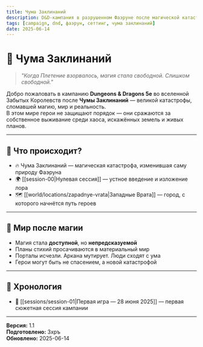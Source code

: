 ```yaml
---
title: Чума Заклинаний
description: D&D-кампания в разрушенном Фаэруне после магической катастрофы
tags: [campaign, dnd, фаэрун, сеттинг, чума заклинаний]
date: 2025-06-14
---
```


# 🌌 Чума Заклинаний

> *"Когда Плетение взорвалось, магия стала свободной. Слишком свободной."*

Добро пожаловать в кампанию **Dungeons & Dragons 5e** во вселенной Забытых Королевств после **Чумы Заклинаний** — великой катастрофы, сломавшей магию, мир и реальность.  
В этом мире герои не защищают порядок — они сражаются за собственное выживание среди хаоса, искажённых земель и живых планов.

---

## 🧭 Что происходит?

- 🔥 Чума Заклинаний — магическая катастрофа, изменившая саму природу Фаэруна
- 🌍 [[session-00|Нулевая сессия]] — устное введение и изложение лора
- 🗺 [[world/locations/zapadnye-vrata|Западные Врата]] — город, с которого начнётся путь героев

---

## 🧙 Мир после магии

- Магия стала **доступной**, но **непредсказуемой**
- Планы стихий просачиваются в материальный мир
- Порталы исчезли. Аркана мутирует. Люди сходят с ума
- Герои могут быть не спасением, а новой катастрофой

---

## 📅 Хронология

- 🎲 [[sessions/session-01|Первая игра — 28 июня 2025]] — первая сюжетная сессия кампании

---

**Версия:** 1.1  
**Подготовлено:** Зхръ  
**Обновлено:** 2025-06-14
